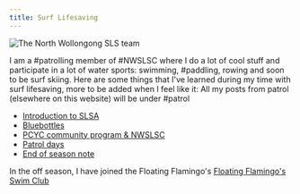 ```yaml
---
title: Surf Lifesaving
---
```


![The North Wollongong SLS team](pics/sls-teaam.png)


I am a #patrolling member of #NWSLSC where I do a lot of cool stuff and participate in a lot of water sports: swimming, #paddling, rowing and soon to be surf skiing. Here are some things that I've learned during my time with surf lifesaving, more to be added when I feel like it:
All my posts from patrol (elsewhere on this website) will be under #patrol 
- [Introduction to SLSA](./my-introduction.md)
- [Bluebottles](./bluebottles.md)
- [PCYC community program & NWSLSC](./pcyc-community-program.md)
- [Patrol days](./Patrol%20days.md)
- [End of season note](./end-of-season-note2.md)

In the off season, I have joined the Floating Flamingo's [Floating Flamingo's Swim Club](/life/swimming-and-surfing/floating-flammingos)
